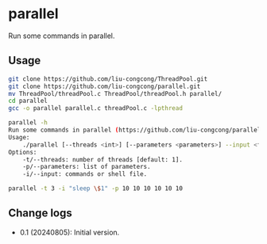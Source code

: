 # parallel

Run some commands in parallel.

## Usage

```bash
git clone https://github.com/liu-congcong/ThreadPool.git
git clone https://github.com/liu-congcong/parallel.git
mv ThreadPool/threadPool.c ThreadPool/threadPool.h parallel/
cd parallel
gcc -o parallel parallel.c threadPool.c -lpthread
```

```bash
parallel -h
Run some commands in parallel (https://github.com/liu-congcong/parallel)
Usage:
    ./parallel [--threads <int>] [--parameters <parameters>] --input <file>.
Options:
    -t/--threads: number of threads [default: 1].
    -p/--parameters: list of parameters.
    -i/--input: commands or shell file.
```

```bash
parallel -t 3 -i "sleep \$1" -p 10 10 10 10 10 10
```

## Change logs

* 0.1 (20240805): Initial version.
